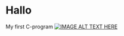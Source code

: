 # Hallo
My first C-program
[![IMAGE ALT TEXT HERE](https://img.youtube.com/vi/xheYvFASdG4/0.jpg)](https://www.youtube.com/watch?v=xheYvFASdG4)
